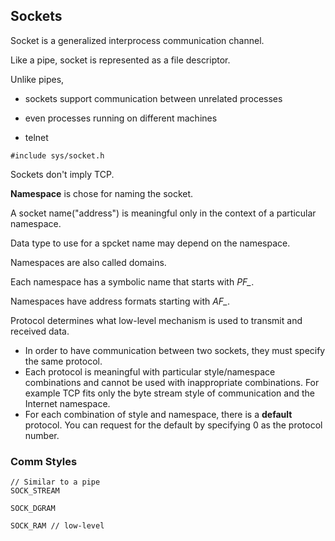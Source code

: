 ## Sockets

Socket is a generalized interprocess communication channel.

Like a pipe, socket is represented as a file descriptor.

Unlike pipes, 

- sockets support communication between unrelated processes
- even processes running on different machines

- telnet

```
#include sys/socket.h
```

Sockets don't imply TCP.

**Namespace** is chose for naming the socket.

A socket name("address") is meaningful only in the context of a particular namespace.

Data type to use for a spcket name may depend on the namespace.

Namespaces are also called domains.

Each namespace has a symbolic name that starts with *PF_*. 

Namespaces have address formats starting with *AF_*.

Protocol determines what low-level mechanism is used to transmit and received data.

- In order to have communication between two sockets, they must specify the same protocol.
- Each protocol is meaningful with particular style/namespace combinations and cannot be used
with inappropriate combinations. For example TCP fits only the byte stream style of communication
and the Internet namespace. 
- For each combination of style and namespace, there is a **default** protocol.
You can request for the default by specifying 0 as the protocol number.

### Comm Styles

```
// Similar to a pipe
SOCK_STREAM

SOCK_DGRAM

SOCK_RAM // low-level
```


